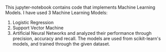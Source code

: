 This jupyter-notebook contains code that implements Machine Learning Models. I have used 3 Machine Learning Models: 
1. Logistic Regression
2. Support Vector Machine
3. Artificial Neural Networks
and analyzed their performance through precision, accuracy and recall.
The models are used from scikit-learn's models, and trained through the given dataset. 

